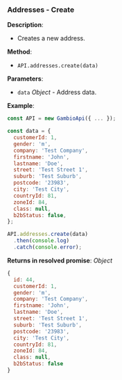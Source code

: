 ### Addresses - Create

**Description**:
- Creates a new address.

**Method**:
- `API.addresses.create(data)`

**Parameters**:
- `data` *Object* - Address data.

**Example**:
```js
const API = new GambioApi({ ... });

const data = {
  customerId: 1,
  gender: 'm',
  company: 'Test Company',
  firstname: 'John',
  lastname: 'Doe',
  street: 'Test Street 1',
  suburb: 'Test Suburb',
  postcode: '23983',
  city: 'Test City',
  countryId: 81,
  zoneId: 84,
  class: null,
  b2bStatus: false,
};

API.addresses.create(data)
  .then(console.log)
  .catch(console.error);
```

**Returns in resolved promise**: *Object*
```js
{
  id: 44,
  customerId: 1,
  gender: 'm',
  company: 'Test Company',
  firstname: 'John',
  lastname: 'Doe',
  street: 'Test Street 1',
  suburb: 'Test Suburb',
  postcode: '23983',
  city: 'Test City',
  countryId: 81,
  zoneId: 84,
  class: null,
  b2bStatus: false
}

```
